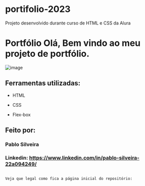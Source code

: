 # portifolio-2023
Projeto desenvolvido durante curso de HTML e CSS da Alura
# Portfólio Olá, Bem vindo ao meu projeto de portfólio.

![image](https://user-images.githubusercontent.com/77756047/211304452-220fedf0-f91b-490f-8a65-a60ce860bc5c.png)

## Ferramentas utilizadas:

* HTML

* CSS

* Flex-box

## Feito por:

### Pablo Silveira

### Linkedin: https://www.linkedin.com/in/pablo-silveira-22a094249/

```

Veja que legal como fica a página inicial do repositório:
